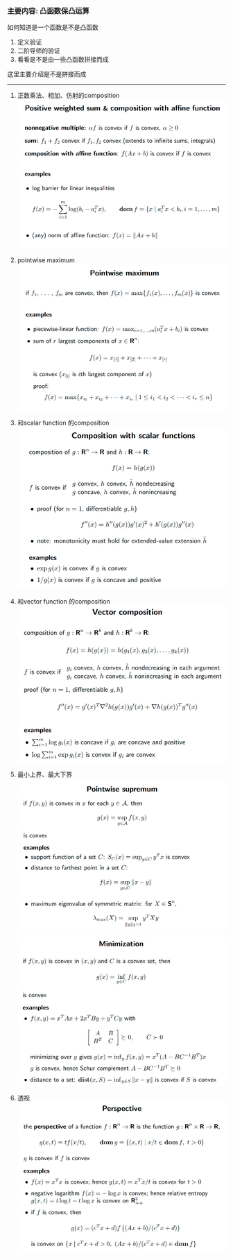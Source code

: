 <!--
 * @Author: Liu Weilong
 * @Date: 2021-06-27 09:40:41
 * @LastEditors: Liu Weilong
 * @LastEditTime: 2021-06-27 10:14:08
 * @Description: 
-->
### 主要内容: 凸函数保凸运算

如何知道是一个函数是不是凸函数

1. 定义验证
2. 二阶导师的验证
3. 看看是不是由一些凸函数拼接而成

这里主要介绍是不是拼接而成



-----

1. 正数乘法、相加、仿射的composition
![](./pic/56.png)

2. pointwise maximum
![](./pic/57.png)

3. 和scalar function 的composition
![](./pic/58.png)

4. 和vector function 的composition 
![](./pic/59.png)

5. 最小上界、最大下界
![](./pic/60.png)
![](./pic/61.png)
   
6. 透视
![](./pic/62.png)




